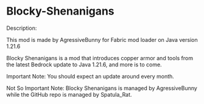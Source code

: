 # Blocky-Shenanigans
Description:

This mod is made by AgressiveBunny for Fabric mod loader on Java version 1.21.6

Blocky Shenanigans is a mod that introduces copper armor and tools from the latest Bedrock update to Java 1.21.6, and more is to come.


Important Note: You should expect an update around every month.

Not So Important Note: Blocky Shenanigans is managed by AgressiveBunny while the GitHub repo is managed by Spatula_Rat.
